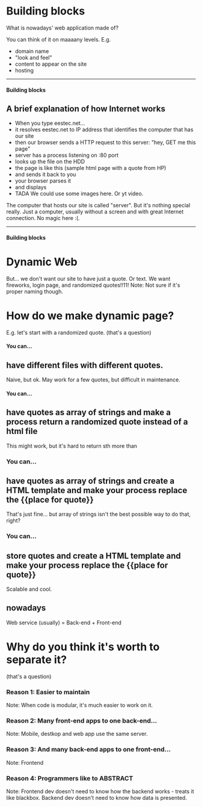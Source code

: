 # Building blocks
<!-- .slide: data-background-image="https://s-media-cache-ak0.pinimg.com/originals/2f/ae/e1/2faee1afb1444950f14b8feea47620ff.jpg" -->

What is nowadays' web application made of?

You can think of it on maaaany levels.
E.g.
- domain name
- "look and feel"
- content to appear on the site
- hosting

---

#### Building blocks
## A brief explanation of how Internet works

- When you type eestec.net... 
- it resolves eestec.net to IP address that identifies the computer that has our site
- then our browser sends a HTTP request to this server: "hey, GET me this page"
- server has a process listening on :80 port 
- looks up the file on the HDD
- the page is like this (sample html page with a quote from HP)
- and sends it back to you
- your browser parses it
- and displays
- TADA
We could use some images here. Or yt video.

The computer that hosts our site is called "server". But it's nothing special really. Just a computer, usually without a screen and with great Internet connection.
No magic here :(.

---

#### Building blocks
# Dynamic Web

But... we don't want our site to have just a quote. Or text.
We want fireworks, login page, and randomized quotes!!11!
Note:
Not sure if it's proper naming though.

# How do we make dynamic page?
E.g. let's start with a randomized quote.
(that's a question)

#### You can...
## have different files with different quotes.
Naive, but ok. May work for a few quotes, but difficult in maintenance.

#### You can...
## have quotes as array of strings and make a process return a randomized quote instead of a html file
This might work, but it's hard to return sth more than 

### You can...
## have quotes as array of strings and create a HTML template and make your process replace the {{place for quote}}
That's just fine... but array of strings isn't the best possible way to do that, right?

### You can...
## store quotes and create a HTML template and make your process replace the {{place for quote}}
Scalable and cool.

## nowadays
Web service (usually) = Back-end + Front-end

# Why do you think it's worth to separate it?
(that's a question)

### Reason 1: Easier to maintain
Note:
When code is modular, it's much easier to work on it. 

### Reason 2: Many front-end apps to one back-end...
Note:
Mobile, destkop and web app use the same server.

### Reason 3: And many back-end apps to one front-end...
Note:
Frontend 

### Reason 4: Programmers like to ABSTRACT
Note:
Frontend dev doesn't need to know how the backend works - treats it like blackbox.
Backend dev doesn't need to know how data is presented.


